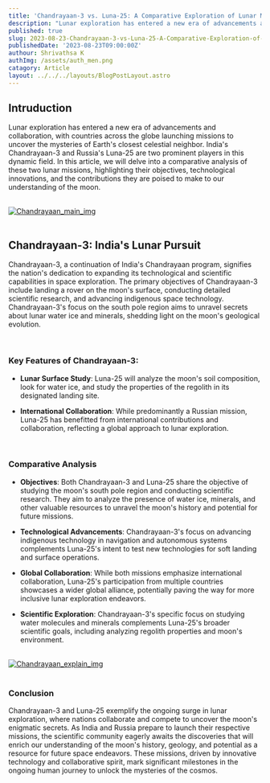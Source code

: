 ```yaml
---
title: 'Chandrayaan-3 vs. Luna-25: A Comparative Exploration of Lunar Missions'
description: "Lunar exploration has entered a new era of advancements and collaboration, with countries across the globe launching missions to uncover the mysteries of Earth's closest celestial neighbor. India's Chandrayaan-3 and Russia's Luna-25 are two prominent players in this dynamic field."
published: true
slug: 2023-08-23-Chandrayaan-3-vs-Luna-25-A-Comparative-Exploration-of-Lunar-Missions
publishedDate: '2023-08-23T09:00:00Z'
authour: Shrivathsa K
authImg: /assets/auth_men.png
catagory: Article
layout: ../../../layouts/BlogPostLayout.astro
---
```


## Intruduction

Lunar exploration has entered a new era of advancements and collaboration, with countries across the globe launching missions to uncover the mysteries of Earth's closest celestial neighbor. India's Chandrayaan-3 and Russia's Luna-25 are two prominent players in this dynamic field. In this article, we will delve into a comparative analysis of these two lunar missions, highlighting their objectives, technological innovations, and the contributions they are poised to make to our understanding of the moon.

<br/>

<div class="flex justify-center">
  <a href="https://astro.build" title="Astro logo" target="_blank">
    <img src="/assets/main.jpg" title="Chandrayaan_main_img" />
  </a>
</div>

<br/>

## Chandrayaan-3: India's Lunar Pursuit

Chandrayaan-3, a continuation of India's Chandrayaan program, signifies the nation's dedication to expanding its technological and scientific capabilities in space exploration. The primary objectives of Chandrayaan-3 include landing a rover on the moon's surface, conducting detailed scientific research, and advancing indigenous space technology. Chandrayaan-3's focus on the south pole region aims to unravel secrets about lunar water ice and minerals, shedding light on the moon's geological evolution.

<br/>

### Key Features of Chandrayaan-3:

- **Lunar Surface Study**: Luna-25 will analyze the moon's soil composition, look for water ice, and study the properties of the regolith in its designated landing site.

- **International Collaboration**: While predominantly a Russian mission, Luna-25 has benefitted from international contributions and collaboration, reflecting a global approach to lunar exploration.

<br/>

### Comparative Analysis

- **Objectives**: Both Chandrayaan-3 and Luna-25 share the objective of studying the moon's south pole region and conducting scientific research. They aim to analyze the presence of water ice, minerals, and other valuable resources to unravel the moon's history and potential for future missions.

- **Technological Advancements**: Chandrayaan-3's focus on advancing indigenous technology in navigation and autonomous systems complements Luna-25's intent to test new technologies for soft landing and surface operations.

- **Global Collaboration**: While both missions emphasize international collaboration, Luna-25's participation from multiple countries showcases a wider global alliance, potentially paving the way for more inclusive lunar exploration endeavors.

- **Scientific Exploration**: Chandrayaan-3's specific focus on studying water molecules and minerals complements Luna-25's broader scientific goals, including analyzing regolith properties and moon's environment.

<br/>

<div class="flex justify-center">
  <a href="https://astro.build" title="Astro logo" target="_blank">
    <img src="/assets/explain.jpg" title="Chandrayaan_explain_img" />
  </a>
</div>

<br/>

### Conclusion

Chandrayaan-3 and Luna-25 exemplify the ongoing surge in lunar exploration, where nations collaborate and compete to uncover the moon's enigmatic secrets. As India and Russia prepare to launch their respective missions, the scientific community eagerly awaits the discoveries that will enrich our understanding of the moon's history, geology, and potential as a resource for future space endeavors. These missions, driven by innovative technology and collaborative spirit, mark significant milestones in the ongoing human journey to unlock the mysteries of the cosmos.